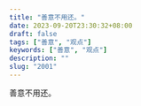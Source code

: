 ```yaml
---
title: "善意不用还。"
date: 2023-09-20T23:30:32+08:00
draft: false
tags: ["善意", "观点"]
keywords: ["善意", "观点"]
description: ""
slug: "2001"
---
```


善意不用还。